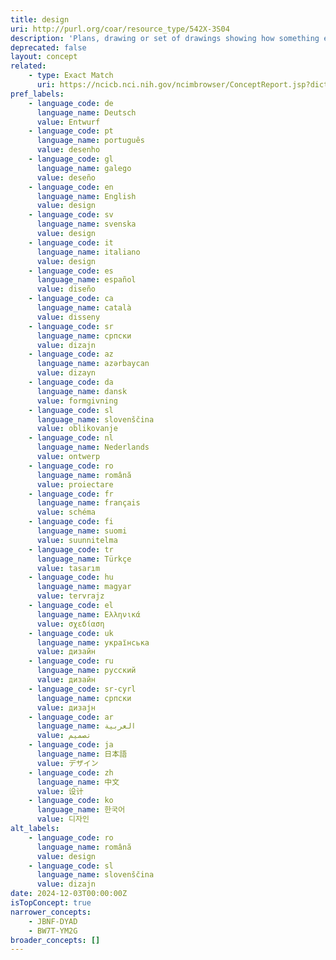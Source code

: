 ```yaml
---
title: design
uri: http://purl.org/coar/resource_type/542X-3S04
description: 'Plans, drawing or set of drawings showing how something e.g. building, product is to be made and how it will work and look. [Source: Adapted from https://dictionary.cambridge.org/dictionary/english/design]'
deprecated: false
layout: concept
related:
    - type: Exact Match
      uri: https://ncicb.nci.nih.gov/ncimbrowser/ConceptReport.jsp?dictionary=NCI%20Metathesaurus&code=C1707689
pref_labels:
    - language_code: de
      language_name: Deutsch
      value: Entwurf
    - language_code: pt
      language_name: português
      value: desenho
    - language_code: gl
      language_name: galego
      value: deseño
    - language_code: en
      language_name: English
      value: design
    - language_code: sv
      language_name: svenska
      value: design
    - language_code: it
      language_name: italiano
      value: design
    - language_code: es
      language_name: español
      value: diseño
    - language_code: ca
      language_name: català
      value: disseny
    - language_code: sr
      language_name: српски
      value: dizajn
    - language_code: az
      language_name: azərbaycan
      value: dizayn
    - language_code: da
      language_name: dansk
      value: formgivning
    - language_code: sl
      language_name: slovenščina
      value: oblikovanje
    - language_code: nl
      language_name: Nederlands
      value: ontwerp
    - language_code: ro
      language_name: română
      value: proiectare
    - language_code: fr
      language_name: français
      value: schéma
    - language_code: fi
      language_name: suomi
      value: suunnitelma
    - language_code: tr
      language_name: Türkçe
      value: tasarım
    - language_code: hu
      language_name: magyar
      value: tervrajz
    - language_code: el
      language_name: Ελληνικά
      value: σχεδίαση
    - language_code: uk
      language_name: українська
      value: дизайн
    - language_code: ru
      language_name: русский
      value: дизайн
    - language_code: sr-cyrl
      language_name: српски
      value: дизајн
    - language_code: ar
      language_name: العربية
      value: تصميم
    - language_code: ja
      language_name: 日本語
      value: デザイン
    - language_code: zh
      language_name: 中文
      value: 设计
    - language_code: ko
      language_name: 한국어
      value: 디자인
alt_labels:
    - language_code: ro
      language_name: română
      value: design
    - language_code: sl
      language_name: slovenščina
      value: dizajn
date: 2024-12-03T00:00:00Z
isTopConcept: true
narrower_concepts:
    - JBNF-DYAD
    - BW7T-YM2G
broader_concepts: []
---
```


